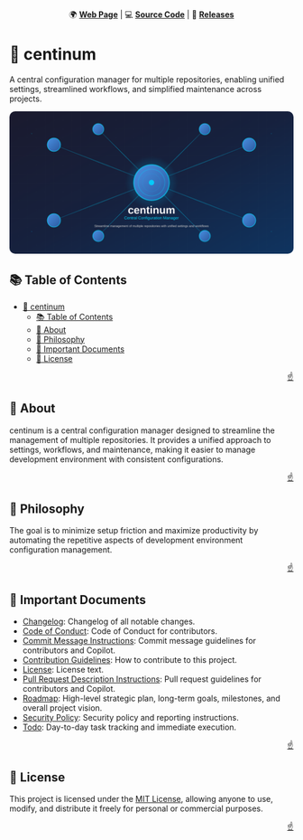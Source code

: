 <!-- markdownlint-disable MD024 MD033 MD041 -->

<a id="top"></a>

<div align=center>

🌍 **[Web Page](https://imfsiddiqui.github.io/centinum)** | 💻 **[Source Code](https://github.com/imfsiddiqui/centinum)** | 🚀 **[Releases](https://github.com/imfsiddiqui/centinum/releases)**

</div>

# 🧠 centinum

A central configuration manager for multiple repositories, enabling unified settings, streamlined workflows, and simplified maintenance across projects.

<div align="center">
  <img
    src="docs/pages/assets/images/centinum-banner-standard.svg"
    style="border-radius: 10px"
    alt="centinum project banner"
  />
</div>

## 📚 Table of Contents

- [🧠 centinum](#-centinum)
  - [📚 Table of Contents](#-table-of-contents)
  - [📌 About](#-about)
  - [🧘 Philosophy](#-philosophy)
  - [📄 Important Documents](#-important-documents)
  - [📜 License](#-license)

<p align="right"><a href="#top">☝️</a></p>

## 📌 About

centinum is a central configuration manager designed to streamline the management of multiple repositories. It provides a unified approach to settings, workflows, and maintenance, making it easier to manage development environment with consistent configurations.

<p align="right"><a href="#top">☝️</a></p>

## 🧘 Philosophy

The goal is to minimize setup friction and maximize productivity by automating the repetitive aspects of development environment configuration management.

<p align="right"><a href="#top">☝️</a></p>

## 📄 Important Documents

- [Changelog](https://github.com/imfsiddiqui/centinum/blob/main/docs/CHANGELOG.md): Changelog of all notable changes.
- [Code of Conduct](https://github.com/imfsiddiqui/centinum/blob/main/docs/CODE-OF-CONDUCT.md): Code of Conduct for contributors.
- [Commit Message Instructions](https://github.com/imfsiddiqui/centinum/blob/main/.github/copilot/commit-message-instructions.md): Commit message guidelines for contributors and Copilot.
- [Contribution Guidelines](https://github.com/imfsiddiqui/centinum/blob/main/docs/CONTRIBUTING.md): How to contribute to this project.
- [License](https://github.com/imfsiddiqui/centinum/blob/main/LICENSE.md): License text.
- [Pull Request Description Instructions](https://github.com/imfsiddiqui/centinum/blob/main/.github/copilot/pull-request-description-instructions.md): Pull request guidelines for contributors and Copilot.
- [Roadmap](https://github.com/imfsiddiqui/centinum/blob/main/docs/ROADMAP.md): High-level strategic plan, long-term goals, milestones, and overall project vision.
- [Security Policy](https://github.com/imfsiddiqui/centinum/blob/main/docs/SECURITY.md): Security policy and reporting instructions.
- [Todo](https://github.com/imfsiddiqui/centinum/blob/main/docs/TODO.md): Day-to-day task tracking and immediate execution.

<p align="right"><a href="#top">☝️</a></p>

## 📜 License

This project is licensed under the [MIT License](https://github.com/imfsiddiqui/centinum/blob/main/LICENSE.md), allowing anyone to use, modify, and distribute it freely for personal or commercial purposes.

<p align="right"><a href="#top">☝️</a></p>

